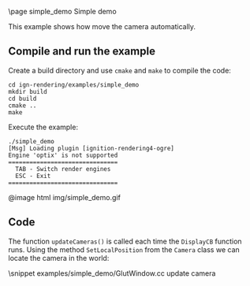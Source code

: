 \page simple_demo Simple demo

This example shows how move the camera automatically.

## Compile and run the example

Create a build directory and use `cmake` and `make` to compile the code:

```{.sh}
cd ign-rendering/examples/simple_demo
mkdir build
cd build
cmake ..
make
```
Execute the example:

```{.sh}
./simple_demo
[Msg] Loading plugin [ignition-rendering4-ogre]
Engine 'optix' is not supported
===============================
  TAB - Switch render engines  
  ESC - Exit                   
===============================
```

@image html img/simple_demo.gif

## Code

The function `updateCameras()` is called each time the `DisplayCB` function runs. Using the method `SetLocalPosition` from the `Camera` class we can locate the camera in the world:

\snippet examples/simple_demo/GlutWindow.cc update camera
